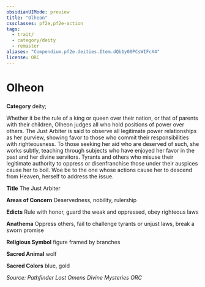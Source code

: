 ```yaml
---
obsidianUIMode: preview
title: "Olheon"
cssclasses: pf2e,pf2e-action
tags:
  - trait/
  - category/deity
  - remaster
aliases: "Compendium.pf2e.deities.Item.dQb1y00PCsWIFcX4"
license: ORC
---
```

# Olheon

### 

**Category** deity; 




Whether it be the rule of a king or queen over their nation, or that of parents with their children, Olheon judges all who hold positions of power over others. The Just Arbiter is said to observe all legitimate power relationships as her purview, showing favor to those who commit their responsibilities with righteousness. To those seeking her aid who are deserved of such, she works subtly, teaching through subjects who have enjoyed her favor in the past and her divine servitors. Tyrants and others who misuse their legitimate authority to oppress or disenfranchise those under their auspices cause her to boil. Woe be to the one whose actions cause her to descend from Heaven, herself to address the issue.

**Title** The Just Arbiter

**Areas of Concern** Deservedness, nobility, rulership

**Edicts** Rule with honor, guard the weak and oppressed, obey righteous laws

**Anathema** Oppress others, fail to challenge tyrants or unjust laws, break a sworn promise

**Religious Symbol** figure framed by branches

**Sacred Animal** wolf

**Sacred Colors** blue, gold

*Source: Pathfinder Lost Omens Divine Mysteries*
*ORC*